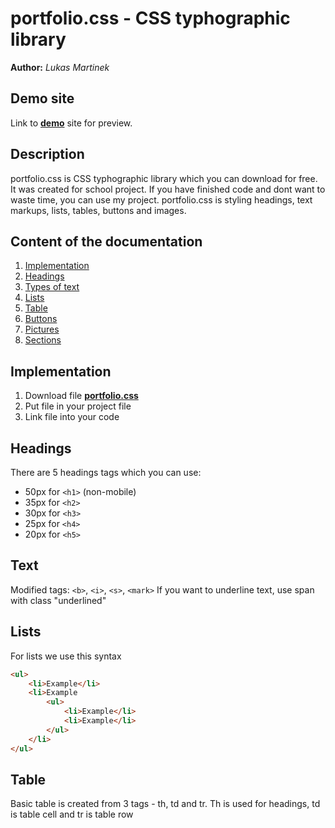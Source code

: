 # portfolio.css - CSS typhographic library
**Author:** *Lukas Martinek*
## Demo site
Link to **[demo](https://pslib-cz.github.io/2022l4web-css-typographic-library-Lukas-Martinek/)** site for preview.
## Description
portfolio.css is CSS typhographic library which you can download for free. It was created for school project. If you have finished code and dont want to waste time, you can use my project. portfolio.css is styling headings, text markups, lists, tables, buttons and images.
## Content of the documentation
1. [Implementation](#Implementation)
2. [Headings](#Headings)
3. [Types of text](#Text)
4. [Lists](#Lists)
5. [Table](#Table)
9. [Buttons](#Buttons)
10. [Pictures](#Pictures)
12. [Sections](#sections)
## Implementation
1. Download file **[portfolio.css](https://github.com/pslib-cz/2022l4web-css-typographic-library-Lukas-Martinek/blob/master/portfolio.css)**
2. Put file in your project file
3. Link file into your code
    <link href="portfolio.css" rel="stylesheet">
## Headings
There are 5 headings tags which you can use:
* 50px for `<h1>` (non-mobile)
* 35px for `<h2>`
* 30px for `<h3>`
* 25px for `<h4>`
* 20px for `<h5>`
## Text
Modified tags: `<b>`, `<i>`, `<s>`, `<mark>`
If you want to underline text, use span with class "underlined"
## Lists
For lists we use this syntax
```html
<ul>
    <li>Example</li>
    <li>Example
        <ul>
            <li>Example</li>
            <li>Example</li>
        </ul>
    </li>
</ul>
```
## Table
Basic table is created from 3 tags - th, td and tr. Th is used for headings, td is table cell and tr is table row
